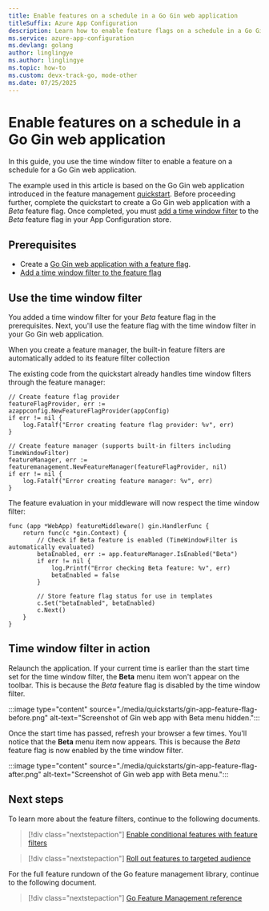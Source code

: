 ```yaml
---
title: Enable features on a schedule in a Go Gin web application
titleSuffix: Azure App Configuration
description: Learn how to enable feature flags on a schedule in a Go Gin web application by using time window filters.
ms.service: azure-app-configuration
ms.devlang: golang
author: linglingye
ms.author: linglingye
ms.topic: how-to
ms.custom: devx-track-go, mode-other
ms.date: 07/25/2025
---
```


# Enable features on a schedule in a Go Gin web application

In this guide, you use the time window filter to enable a feature on a schedule for a Go Gin web application. 

The example used in this article is based on the Go Gin web application introduced in the feature management [quickstart](./quickstart-feature-flag-go-gin.md). Before proceeding further, complete the quickstart to create a Go Gin web application with a *Beta* feature flag. Once completed, you must [add a time window filter](./howto-timewindow-filter.md) to the *Beta* feature flag in your App Configuration store.

## Prerequisites

- Create a [Go Gin web application with a feature flag](./quickstart-feature-flag-go-gin.md).
- [Add a time window filter to the feature flag](./howto-timewindow-filter.md)

## Use the time window filter

You added a time window filter for your *Beta* feature flag in the prerequisites. Next, you'll use the feature flag with the time window filter in your Go Gin web application.

When you create a feature manager, the built-in feature filters are automatically added to its feature filter collection

The existing code from the quickstart already handles time window filters through the feature manager:

```golang
// Create feature flag provider
featureFlagProvider, err := azappconfig.NewFeatureFlagProvider(appConfig)
if err != nil {
    log.Fatalf("Error creating feature flag provider: %v", err)
}

// Create feature manager (supports built-in filters including TimeWindowFilter)
featureManager, err := featuremanagement.NewFeatureManager(featureFlagProvider, nil)
if err != nil {
    log.Fatalf("Error creating feature manager: %v", err)
}
```

The feature evaluation in your middleware will now respect the time window filter:

```golang
func (app *WebApp) featureMiddleware() gin.HandlerFunc {
    return func(c *gin.Context) {
        // Check if Beta feature is enabled (TimeWindowFilter is automatically evaluated)
        betaEnabled, err := app.featureManager.IsEnabled("Beta")
        if err != nil {
            log.Printf("Error checking Beta feature: %v", err)
            betaEnabled = false
        }

        // Store feature flag status for use in templates
        c.Set("betaEnabled", betaEnabled)
        c.Next()
    }
}
```

## Time window filter in action

Relaunch the application. If your current time is earlier than the start time set for the time window filter, the **Beta** menu item won't appear on the toolbar. This is because the *Beta* feature flag is disabled by the time window filter.

:::image type="content" source="./media/quickstarts/gin-app-feature-flag-before.png" alt-text="Screenshot of Gin web app with Beta menu hidden.":::

Once the start time has passed, refresh your browser a few times. You'll notice that the **Beta** menu item now appears. This is because the *Beta* feature flag is now enabled by the time window filter.

:::image type="content" source="./media/quickstarts/gin-app-feature-flag-after.png" alt-text="Screenshot of Gin web app with Beta menu.":::

## Next steps

To learn more about the feature filters, continue to the following documents.

> [!div class="nextstepaction"]
> [Enable conditional features with feature filters](./howto-feature-filters.md)

> [!div class="nextstepaction"]
> [Roll out features to targeted audience](./howto-targetingfilter.md)

For the full feature rundown of the Go feature management library, continue to the following document.

> [!div class="nextstepaction"]
> [Go Feature Management reference](https://pkg.go.dev/github.com/microsoft/Featuremanagement-Go/featuremanagement)